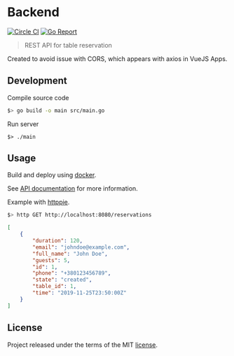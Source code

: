 [license]: ./LICENSE
[docs]: ./docs
[docker]: ./Dockerfile
[ci]: https://circleci.com/gh/palestine-nights/backend
[ci-badge]: https://circleci.com/gh/palestine-nights/backend.svg?style=svg
[go-report]: https://goreportcard.com/report/github.com/palestine-nights/backend
[go-report-badge]: https://goreportcard.com/badge/github.com/palestine-nights/backend

# Backend

[![Circle CI][ci-badge]][ci]
[![Go Report][go-report-badge]][go-report]

> REST API for table reservation

Created to avoid issue with CORS, which appears with axios in VueJS Apps.

## Development

Compile source code

```sh
$> go build -o main src/main.go
```

Run server

```
$> ./main
```

## Usage

Build and deploy using [docker][docker].

See [API documentation][docs] for more information.

Example with [httppie](https://httpie.org).

```sh
$> http GET http://localhost:8080/reservations
```

```json
[
    {
        "duration": 120,
        "email": "johndoe@example.com",
        "full_name": "John Doe",
        "guests": 5,
        "id": 1,
        "phone": "+380123456789",
        "state": "created",
        "table_id": 1,
        "time": "2019-11-25T23:50:00Z"
    }
]
```

## License
Project released under the terms of the MIT [license][license].
